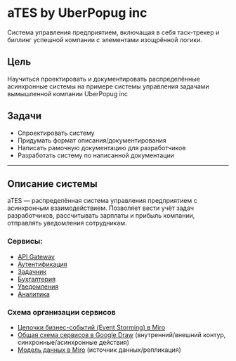 # aTES by UberPopug inc

Система управления предприятием, включащая в себя таск-трекер и биллинг успешной компании с элементами изощрённой логики.

## Цель

Научиться проектировать и документировать распределённые асинхронные системы на примере системы управления задачами вымышленной компании UberPopug inc

## Задачи

- Спроектировать систему
- Придумать формат описания/документирования
- Написать рамочную документацию для разработчиков
- Разработать систему по написанной документации

---

## Описание системы

aTES — распределённая система управления предприятием с асинхронным взаимодействием. Позволяет вести учёт задач разработчиков, рассчитывать зарплаты и прибыль компании, отправлять уведомления сотрудникам.

### Сервисы:

- [API Gateway](docs/gateway.md)
- [Аутентификация](docs/auth.md)
- [Задачник](docs/tasks.md)
- [Бухгалтерия](docs/accounting.md)
- [Уведомления](docs/notifications.md)
- [Аналитика](docs/analytics.md)

### Схема организации сервисов

- [Цепочки бизнес-событий (Event Storming) в Miro](https://miro.com/app/board/uXjVNqC230Y=/)
- [Общая схема сервисов в Google Draw](https://docs.google.com/drawings/d/1WuC2muptF3C5Wy6k799Gkq8jjr6jXEUO0WIbm53uZ24/edit?usp=sharing) (внутренний/внешний контур, синхронные/асинхронные действия)
- [Модель данных в Miro](https://miro.com/app/board/uXjVNqC230Y=/) (источник данных/репликация)